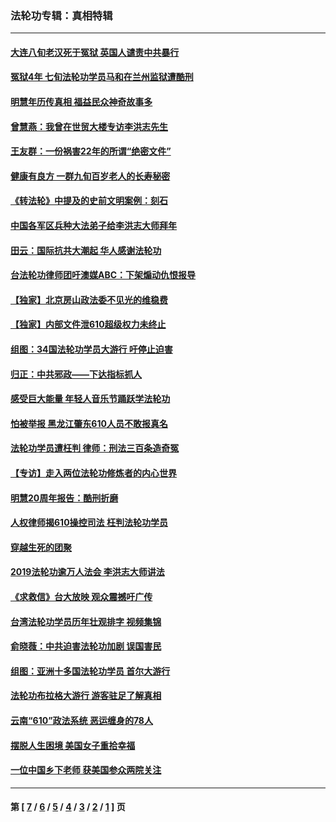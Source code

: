 ### 法轮功专辑：真相特辑
---
#### [大连八旬老汉死于冤狱 英国人谴责中共暴行](../../pages/nf4389/n13480118.md?01140430) 
#### [冤狱4年 七旬法轮功学员马和在兰州监狱遭酷刑](../../pages/nf4389/n13304688.md?01140430) 
#### [明慧年历传真相 福益民众神奇故事多](../../pages/nf4389/n13294545.md?01140430) 
#### [曾慧燕：我曾在世贸大楼专访李洪志先生](../../pages/nf4389/n12898729.md?01140430) 
#### [王友群：一份祸害22年的所谓“绝密文件”](../../pages/nf4389/n12871750.md?01140430) 
#### [健康有良方 一群九旬百岁老人的长寿秘密](../../pages/nf4389/n12847475.md?01140430) 
#### [《转法轮》中提及的史前文明案例：刻石](../../pages/nf4389/n12758577.md?01140430) 
#### [中国各军区兵种大法弟子给李洪志大师拜年](../../pages/nf4389/n12750047.md?01140430) 
#### [田云：国际抗共大潮起 华人感谢法轮功](../../pages/nf4389/n12357708.md?01140430) 
#### [台法轮功律师团吁澳媒ABC：下架煽动仇恨报导](../../pages/nf4389/n12279917.md?01140430) 
#### [【独家】北京房山政法委不见光的维稳费](../../pages/nf4389/n12031979.md?01140430) 
#### [【独家】内部文件泄610超级权力未终止](../../pages/nf4389/n12023895.md?01140430) 
#### [组图：34国法轮功学员大游行 吁停止迫害](../../pages/nf4389/n11492658.md?01140430) 
#### [归正：中共邪政——下达指标抓人](../../pages/nf4389/n11474770.md?01140430) 
#### [感受巨大能量 年轻人音乐节踊跃学法轮功](../../pages/nf4389/n11441981.md?01140430) 
#### [怕被举报 黑龙江肇东610人员不敢报真名](../../pages/nf4389/n11436499.md?01140430) 
#### [法轮功学员遭枉判 律师：刑法三百条造奇冤](../../pages/nf4389/n11433943.md?01140430) 
#### [【专访】走入两位法轮功修炼者的内心世界](../../pages/nf4389/n11415623.md?01140430) 
#### [明慧20周年报告：酷刑折磨](../../pages/nf4389/n11387954.md?01140430) 
#### [人权律师揭610操控司法 枉判法轮功学员](../../pages/nf4389/n11313370.md?01140430) 
#### [穿越生死的团聚](../../pages/nf4389/n11258922.md?01140430) 
#### [2019法轮功逾万人法会 李洪志大师讲法](../../pages/nf4389/n11265303.md?01140430) 
#### [《求救信》台大放映 观众震撼吁广传](../../pages/nf4389/n10922251.md?01140430) 
#### [台湾法轮功学员历年壮观排字 视频集锦](../../pages/nf4389/n10878789.md?01140430) 
#### [俞晓薇：中共迫害法轮功加剧 误国害民](../../pages/nf4389/n10859260.md?01140430) 
#### [组图：亚洲十多国法轮功学员 首尔大游行](../../pages/nf4389/n10781149.md?01140430) 
#### [法轮功布拉格大游行 游客驻足了解真相](../../pages/nf4389/n10749360.md?01140430) 
#### [云南“610”政法系统 恶运缠身的78人](../../pages/nf4389/n10747534.md?01140430) 
#### [摆脱人生困境 美国女子重拾幸福](../../pages/nf4389/n10688678.md?01140430) 
#### [一位中国乡下老师 获美国参众两院关注](../../pages/nf4389/n10683927.md?01140430) 

---
#### 第 [ [7](./7.md?01140430) / [6](./6.md?01140430) / [5](./5.md?01140430) / [4](./4.md?01140430) / [3](./3.md?01140430) / [2](./2.md?01140430) / [1](./1.md?01140430) ] 页
